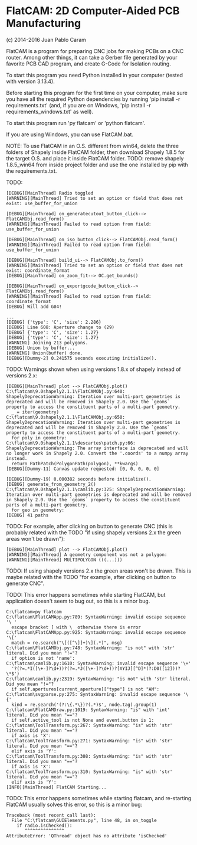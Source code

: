 FlatCAM: 2D Computer-Aided PCB Manufacturing
============================================

(c) 2014-2016 Juan Pablo Caram

FlatCAM is a program for preparing CNC jobs for making PCBs on a CNC router.
Among other things, it can take a Gerber file generated by your favorite PCB
CAD program, and create G-Code for Isolation routing.

To start this program you need Python installed in your computer (tested with version 3.13.4).

Before starting this program for the first time on your computer, make sure you have all the required Python dependencies by running 'pip install -r requirements.txt' (and, if you are on Windows, 'pip install -r requirements_windows.txt' as well).

To start this program run 'py flatcam' or 'python flatcam'.

If you are using Windows, you can use FlatCAM.bat.

NOTE: To use FlatCAM in an O.S. different from win64, delete the three folders of Shapely inside FlatCAM folder, then download Shapely 1.8.5 for the target O.S. and place it inside FlatCAM folder.
TODO: remove shapely 1.8.5_win64 from inside project folder and use the one installed by pip with the requirements.txt.

TODO:
```
[DEBUG][MainThread] Radio toggled
[WARNING][MainThread] Tried to set an option or field that does not exist: use_buffer_for_union
```
```
[DEBUG][MainThread] on_generatecutout_button_click--> FlatCAMObj.read_form()
[WARNING][MainThread] Failed to read option from field: use_buffer_for_union
```
```
[DEBUG][MainThread] on_iso_button_click--> FlatCAMObj.read_form()
[WARNING][MainThread] Failed to read option from field: use_buffer_for_union
```
```
[DEBUG][MainThread] build_ui--> FlatCAMObj.to_form()
[WARNING][MainThread] Tried to set an option or field that does not exist: coordinate_format
[DEBUG][MainThread] on_zoom_fit--> OC.get_bounds()
```
```
[DEBUG][MainThread] on_exportgcode_button_click--> FlatCAMObj.read_form()
[WARNING][MainThread] Failed to read option from field: coordinate_format
[DEBUG] Will add G04!
```
```
...
[DEBUG] {'type': 'C', 'size': 2.286}
[DEBUG] Line 608: Aperture change to (29)
[DEBUG] {'type': 'C', 'size': 1.27}
[DEBUG] {'type': 'C', 'size': 1.27}
[WARNING] Joining 213 polygons.
[DEBUG] Union by buffer...
[WARNING] Union(buffer) done.
[DEBUG][Dummy-2] 0.241575 seconds executing initialize().
```

TODO: Warnings shown when using versions 1.8.x of shapely instead of versions 2.x:
```
[DEBUG][MainThread] plot --> FlatCAMObj.plot()
C:\flatcam\9.0shapely2.1.1\FlatCAMObj.py:640: ShapelyDeprecationWarning: Iteration over multi-part geometries is deprecated and will be removed in Shapely 2.0. Use the `geoms` property to access the constituent parts of a multi-part geometry.
  _ = iter(geometry)
C:\flatcam\9.0shapely2.1.1\FlatCAMObj.py:650: ShapelyDeprecationWarning: Iteration over multi-part geometries is deprecated and will be removed in Shapely 2.0. Use the `geoms` property to access the constituent parts of a multi-part geometry.
  for poly in geometry:
C:\flatcam\9.0shapely2.1.1\descartes\patch.py:66: ShapelyDeprecationWarning: The array interface is deprecated and will no longer work in Shapely 2.0. Convert the '.coords' to a numpy array instead.
  return PathPatch(PolygonPath(polygon), **kwargs)
[DEBUG][Dummy-11] Canvas update requested: [0, 0, 0, 0, 0]
```
```
[DEBUG][Dummy-19] 0.000382 seconds before initialize().
[DEBUG] generate_from_geometry_2()
C:\flatcam\9.0shapely2.1.1\camlib.py:325: ShapelyDeprecationWarning: Iteration over multi-part geometries is deprecated and will be removed in Shapely 2.0. Use the `geoms` property to access the constituent parts of a multi-part geometry.
  for geo in geometry:
[DEBUG] 41 paths
```

TODO: For example, after clicking on button to generate CNC (this is probably related with the TODO "if using shapely versions 2.x the green areas won't be drawn"):
```
[DEBUG][MainThread] plot --> FlatCAMObj.plot()
[WARNING][MainThread] A geometry component was not a polygon:
[WARNING][MainThread] MULTIPOLYGON (((...)))
```

TODO: If using shapely versions 2.x the green areas won't be drawn. This is maybe related with the TODO "for example, after clicking on button to generate CNC".

TODO: This error happens sometimes while starting FlatCAM, but application doesn't seem to bug out, so this is a minor bug.
```
C:\flatcam>py flatcam
C:\flatcam\FlatCAMApp.py:789: SyntaxWarning: invalid escape sequence '\ '
  escape bracket [ with \  otherwise there is error
C:\flatcam\FlatCAMApp.py:925: SyntaxWarning: invalid escape sequence '\['
  match = re.search("\[([^\]]+)\](.*)", msg)
C:\flatcam\FlatCAMObj.py:748: SyntaxWarning: "is not" with 'str' literal. Did you mean "!="?
  if option is not 'name':
C:\flatcam\camlib.py:1610: SyntaxWarning: invalid escape sequence '\+'
  '?(?=.*I([\+-]?\d+))?(?=.*J([\+-]?\d+))?[XYIJ][^D]*(?:D0([12]))?\*$')
C:\flatcam\camlib.py:2319: SyntaxWarning: "is not" with 'str' literal. Did you mean "!="?
  if self.apertures[current_aperture]["type"] is not "AM":
C:\flatcam\svgparse.py:275: SyntaxWarning: invalid escape sequence '\{'
  kind = re.search('(?:\{.*\})?(.*)$', node.tag).group(1)
C:\flatcam\FlatCAMDraw.py:1019: SyntaxWarning: "is" with 'int' literal. Did you mean "=="?
  if self.active_tool is not None and event.button is 1:
C:\flatcam\ToolTransform.py:267: SyntaxWarning: "is" with 'str' literal. Did you mean "=="?
  if axis is 'X':
C:\flatcam\ToolTransform.py:271: SyntaxWarning: "is" with 'str' literal. Did you mean "=="?
  elif axis is 'Y':
C:\flatcam\ToolTransform.py:308: SyntaxWarning: "is" with 'str' literal. Did you mean "=="?
  if axis is 'X':
C:\flatcam\ToolTransform.py:310: SyntaxWarning: "is" with 'str' literal. Did you mean "=="?
  elif axis is 'Y':
[INFO][MainThread] FlatCAM Starting...
```

TODO: This error happens sometimes while starting flatcam, and re-starting FlatCAM usually solves this error, so this is a minor bug:
```
Traceback (most recent call last):
  File "C:\flatcam\GUIElements.py", line 48, in on_toggle
    if radio.isChecked():
       ^^^^^^^^^^^^^^^
AttributeError: 'QThread' object has no attribute 'isChecked'
```
